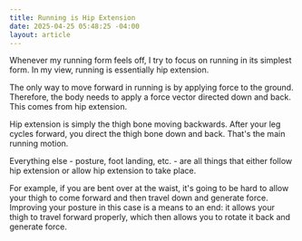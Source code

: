 ```yaml
---
title: Running is Hip Extension
date: 2025-04-25 05:48:25 -04:00
layout: article
---
```


W﻿henever my running form feels off, I try to focus on running in its simplest form.  In my view, running is essentially hip extension.  

The only way to move forward in running is by applying force to the ground.  Therefore, the body needs to apply a force vector directed down and back.  This comes from hip extension.

H﻿ip extension is simply the thigh bone moving backwards.  After your leg cycles forward, you direct the thigh bone down and back.  That's the main running motion.

E﻿verything else - posture, foot landing, etc. - are all things that either follow hip extension or allow hip extension to take place.

F﻿or example, if you are bent over at the waist, it's going to be hard to allow your thigh to come forward and then travel down and generate force.  Improving your posture in this case is a means to an end: it allows your thigh to travel forward properly, which then allows you to rotate it back and generate force.